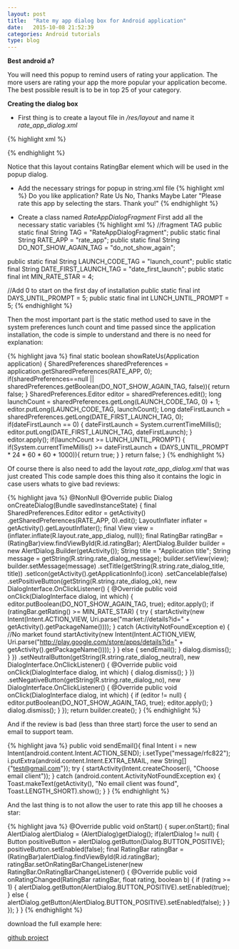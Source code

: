 ```yaml
---
layout: post
title:  "Rate my app dialog box for Android application"
date:   2015-10-08 21:52:39
categories: Android tutorials
type: blog
---
```


<b>Best android a? </b>

You will need this popup to remind users of rating your application. The more users are rating your app the more popular your application become. The best possible result is to be in top 25 of your category.

<b>Creating the dialog box</b>

* First thing is to create a layout file in <i>/res/layout</i> and name it <i>rate_app_dialog.xml</i>

{% highlight xml %}
<?xml version="1.0" encoding="utf-8"?>
<RelativeLayout xmlns:android="http://schemas.android.com/apk/res/android"
    xmlns:tools="http://schemas.android.com/tools"
    android:layout_width="match_parent"
    android:layout_height="wrap_content"
    android:orientation="vertical" >
    <RatingBar
        android:layout_width="wrap_content"
        android:layout_height="wrap_content"
        android:layout_centerHorizontal="true"
        android:stepSize = "1.0"
        android:numStars="5"
        android:id="@+id/ratingBar"
        android:layout_marginTop="16dp" />
</RelativeLayout>
{% endhighlight %}

Notice that this layout contains RatingBar element which will be used in the popup dialog.

* Add the necessary strings for popup in string.xml file
{% highlight xml %}
<string name="rate_dialog_title">Do you like application?</string>
<string name="rate_dialog_ok">Rate Us</string>
<string name="rate_dialog_no">No, Thanks</string>
<string name="rate_dialog_neutral">Maybe Later</string>
<string name="rate_dialog_message">"Please rate this app by selecting the stars. Thank you!"</string>
{% endhighlight %}

* Create a class named <i> RateAppDialogFragment </i>
First add all the necessary static variables
{% highlight xml %}
//fragment TAG
public static final String TAG = "RateAppDialogFragment";
public static final String RATE_APP = "rate_app";
public static final String DO_NOT_SHOW_AGAIN_TAG = "do_not_show_again";

public static final String LAUNCH_CODE_TAG = "launch_count";
public static final String DATE_FIRST_LAUNCH_TAG = "date_first_launch";
public static final int MIN_RATE_STAR = 4;

//Add 0 to start on the first day of installation
public static final int DAYS_UNTIL_PROMPT = 5;
public static final int LUNCH_UNTIL_PROMPT = 5;
{% endhighlight %}

Then the most important part is the static method used to save in the system preferences lunch count and time passed since the application installation, the code is simple to understand and there is no need for explanation:

{% highlight java %}
final static boolean showRateUs(Application application) {
    SharedPreferences sharedPreferences = application.getSharedPreferences(RATE_APP, 0);
    if(sharedPreferences==null || sharedPreferences.getBoolean(DO_NOT_SHOW_AGAIN_TAG, false)){
        return false;
    }
    SharedPreferences.Editor editor = sharedPreferences.edit();
    long launchCount = sharedPreferences.getLong(LAUNCH_CODE_TAG, 0) + 1;
    editor.putLong(LAUNCH_CODE_TAG, launchCount);
    Long dateFirstLaunch = sharedPreferences.getLong(DATE_FIRST_LAUNCH_TAG, 0);
    if(dateFirstLaunch == 0) {
        dateFirstLaunch = System.currentTimeMillis();
        editor.putLong(DATE_FIRST_LAUNCH_TAG, dateFirstLaunch);
    }
    editor.apply();
    if(launchCount >= LUNCH_UNTIL_PROMPT) {
        if(System.currentTimeMillis() >= dateFirstLaunch + (DAYS_UNTIL_PROMPT * 24 * 60 * 60 * 1000)){
            return true;
        }
    }
    return false;
}
{% endhighlight %}

Of course there is also need to add the layout <i>rate_app_dialog.xml</i> that was just created
This code sample does this thing also it contains the logic in case users whats to give bad reviews:

{% highlight java %}
@NonNull
@Override
public Dialog onCreateDialog(Bundle savedInstanceState) {
    final SharedPreferences.Editor editor = getActivity()
            .getSharedPreferences(RATE_APP, 0).edit();
    LayoutInflater inflater = getActivity().getLayoutInflater();
    final View view = (inflater.inflate(R.layout.rate_app_dialog, null));
    final RatingBar ratingBar = (RatingBar)view.findViewById(R.id.ratingBar);
    AlertDialog.Builder builder = new AlertDialog.Builder(getActivity());
    String title = "Application title";
    String message = getString(R.string.rate_dialog_message);
    builder.setView(view);
    builder.setMessage(message)
            .setTitle(getString(R.string.rate_dialog_title, title))
            .setIcon(getActivity().getApplicationInfo().icon)
            .setCancelable(false)
            .setPositiveButton(getString(R.string.rate_dialog_ok), new DialogInterface.OnClickListener() {
                @Override
                public void onClick(DialogInterface dialog, int which) {
                    editor.putBoolean(DO_NOT_SHOW_AGAIN_TAG, true);
                    editor.apply();
                    if (ratingBar.getRating() >= MIN_RATE_STAR) {
                        try {
                            startActivity(new Intent(Intent.ACTION_VIEW,
                                    Uri.parse("market://details?id=" + getActivity().getPackageName())));
                        } catch (ActivityNotFoundException e) {
                            //No market found
                            startActivity(new Intent(Intent.ACTION_VIEW,
                                    Uri.parse("http://play.google.com/store/apps/details?id=" + getActivity().getPackageName())));
                        }
                    } else {
                        sendEmail();
                    }
                    dialog.dismiss();
                }
            })
            .setNeutralButton(getString(R.string.rate_dialog_neutral), new DialogInterface.OnClickListener() {
                @Override
                public void onClick(DialogInterface dialog, int which) {
                    dialog.dismiss();
                }
            })
            .setNegativeButton(getString(R.string.rate_dialog_no), new DialogInterface.OnClickListener() {
                @Override
                public void onClick(DialogInterface dialog, int which) {
                    if (editor != null) {
                        editor.putBoolean(DO_NOT_SHOW_AGAIN_TAG, true);
                        editor.apply();
                    }
                    dialog.dismiss();
                }
            });
    return builder.create();
}
{% endhighlight %}

And if the review is bad (less than three start) force the user to send an email to support team.

{% highlight java %}
public void sendEmail(){
    final Intent i = new Intent(android.content.Intent.ACTION_SEND);
    i.setType("message/rfc822");
    i.putExtra(android.content.Intent.EXTRA_EMAIL, new String[]{"test@gmail.com"});
    try {
        startActivity(Intent.createChooser(i, "Choose email client"));
    } catch (android.content.ActivityNotFoundException ex) {
        Toast.makeText(getActivity(), "No email client was found", Toast.LENGTH_SHORT).show();
    }
}
{% endhighlight %}

And the last thing is to not allow the user to rate this app till he chooses a star:

{% highlight java %}
@Override
public void onStart()
{
    super.onStart();
    final AlertDialog alertDialog = (AlertDialog)getDialog();
    if(alertDialog != null)
    {
        Button positiveButton = alertDialog.getButton(Dialog.BUTTON_POSITIVE);
        positiveButton.setEnabled(false);
        final RatingBar ratingBar = (RatingBar)alertDialog.findViewById(R.id.ratingBar);
        ratingBar.setOnRatingBarChangeListener(new RatingBar.OnRatingBarChangeListener() {
            @Override
            public void onRatingChanged(RatingBar ratingBar, float rating, boolean b) {
                if (rating >= 1) {
                    alertDialog.getButton(AlertDialog.BUTTON_POSITIVE).setEnabled(true);
                } else {
                    alertDialog.getButton(AlertDialog.BUTTON_POSITIVE).setEnabled(false);
                }
            }
        });
    }
}
{% endhighlight %}

download the full example here:

<a href="https://github.com/costeabostan/androidRateAppDialog">github project</a>
